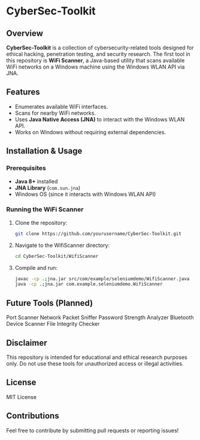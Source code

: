 # CyberSec-Toolkit     

## Overview
**CyberSec-Toolkit** is a collection of cybersecurity-related tools designed for ethical hacking, penetration testing, and security research. The first tool in this repository is **WiFi Scanner**, a Java-based utility that scans available WiFi networks on a Windows machine using the Windows WLAN API via JNA.

## Features
- Enumerates available WiFi interfaces.
- Scans for nearby WiFi networks.
- Uses **Java Native Access (JNA)** to interact with the Windows WLAN API.
- Works on Windows without requiring external dependencies.

## Installation & Usage

### Prerequisites
- **Java 8+** installed
- **JNA Library** (`com.sun.jna`)
- Windows OS (since it interacts with Windows WLAN API)

### Running the WiFi Scanner
1. Clone the repository:
   ```sh
   git clone https://github.com/yourusername/CyberSec-Toolkit.git
   
2. Navigate to the WifiScanner directory:
   ```sh
   cd CyberSec-Toolkit/WifiScanner
   ```

3. Compile and run:
   ```sh
   javac -cp .;jna.jar src/com/example/seleniumdemo/WifiScanner.java
   java -cp .;jna.jar com.example.seleniumdemo.WifiScanner
   ```

## Future Tools (Planned)
Port Scanner
Network Packet Sniffer
Password Strength Analyzer
Bluetooth Device Scanner
File Integrity Checker

## Disclaimer
This repository is intended for educational and ethical research purposes only. Do not use these tools for unauthorized access or illegal activities.

## License
MIT License

## Contributions
Feel free to contribute by submitting pull requests or reporting issues! 
